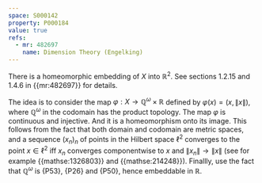 ```yaml
---
space: S000142
property: P000184
value: true
refs:
  - mr: 482697
    name: Dimension Theory (Engelking)
---
```


There is a homeomorphic embedding of $X$ into $\mathbb R^2$.  See sections 1.2.15 and 1.4.6 in {{mr:482697}} for details.

The idea is to consider the map $\varphi:X\to\mathbb Q^\omega\times\mathbb R$ defined by $\varphi(x)=(x,\|x\|)$, where $\mathbb Q^\omega$ in the codomain has the product topology.  The map $\varphi$ is continuous and injective.  And it is a homeomorphism onto its image.  This follows from the fact that both domain and codomain are metric spaces, and a sequence $(x_n)_n$ of points in the Hilbert space $\ell^2$ converges to the point $x\in\ell^2$ iff $x_n$ converges componentwise to $x$ and $\|x_n\|\to\|x\|$ (see for example {{mathse:1326803}} and {{mathse:214248}}).  Finallly, use the fact that $\mathbb Q^\omega$ is {P53}, {P26} and {P50}, hence embeddable in $\mathbb R$.
